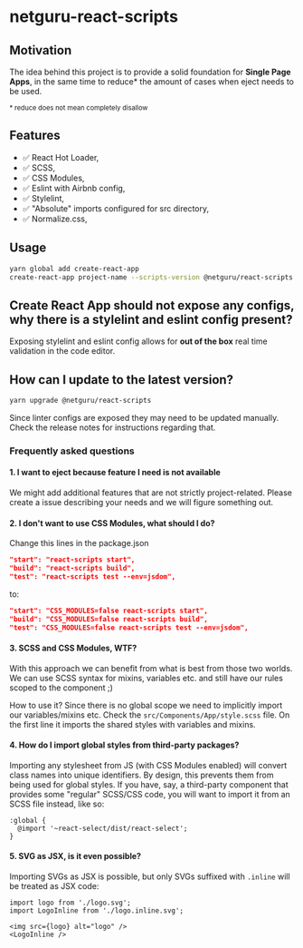 # netguru-react-scripts

## Motivation

The idea behind this project is to provide a solid foundation for **Single Page Apps**, in the same time to reduce* the amount of cases when eject needs to be used.

<sup>* reduce does not mean completely disallow</p>

## Features
- ✅ React Hot Loader,
- ✅ SCSS,
- ✅ CSS Modules,
- ✅ Eslint with Airbnb config,
- ✅ Stylelint,
- ✅ "Absolute" imports configured for src directory,
- ✅ Normalize.css,

## Usage
```sh
yarn global add create-react-app
create-react-app project-name --scripts-version @netguru/react-scripts
```

## Create React App should not expose any configs, why there is a stylelint and eslint config present?

Exposing stylelint and eslint config allows for **out of the box** real time validation in the code editor.

## How can I update to the latest version?

```sh
yarn upgrade @netguru/react-scripts
```

Since linter configs are exposed they may need to be updated manually. Check the release notes for instructions regarding that.

### Frequently asked questions

#### 1. I want to eject because feature I need is not available

We might add additional features that are not strictly project-related. Please create a issue describing your needs and we will figure something out.

#### 2. I don't want to use CSS Modules, what should I do?
Change this lines in the package.json
```json
"start": "react-scripts start",
"build": "react-scripts build",
"test": "react-scripts test --env=jsdom",
```
to:
```json
"start": "CSS_MODULES=false react-scripts start",
"build": "CSS_MODULES=false react-scripts build",
"test": "CSS_MODULES=false react-scripts test --env=jsdom",
```

#### 3. SCSS and CSS Modules, WTF?
With this approach we can benefit from what is best from those two worlds. We can use SCSS syntax for mixins, variables etc. and still have our rules scoped to the component ;)

How to use it? Since there is no global scope we need to implicitly import our variables/mixins etc. Check the `src/Components/App/style.scss` file. On the first line it imports the shared styles with variables and mixins.

#### 4. How do I import global styles from third-party packages?
Importing any stylesheet from JS (with CSS Modules enabled) will convert class names into unique identifiers. By design, this prevents them from being used for global styles. If you have, say, a third-party component that provides some "regular" SCSS/CSS code, you will want to import it from an SCSS file instead, like so:
```
:global {
  @import '~react-select/dist/react-select';
}
```
#### 5. SVG as JSX, is it even possible?
Importing SVGs as JSX is possible, but only SVGs suffixed with `.inline` will be treated as JSX code:
```
import logo from './logo.svg';
import LogoInline from './logo.inline.svg';

<img src={logo} alt="logo" />
<LogoInline />
```
